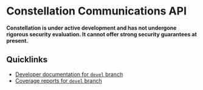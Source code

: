 # Constellation Communications API

**Constellation is under active development and has not undergone
rigorous security evaluation.  It cannot offer strong security
guarantees at present.**

## Quicklinks

* [Developer documentation for `devel` branch](https://constellation-system.github.io/constellation-channels/index.html)
* [Coverage reports for `devel` branch](https://constellation-system.github.io/constellation-channels/coverage/index.html)
